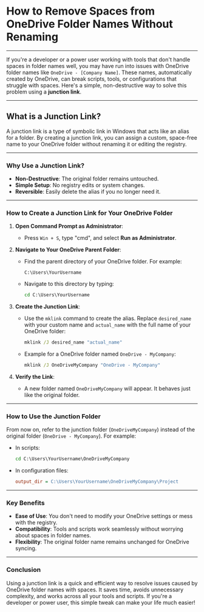# How to Remove Spaces from OneDrive Folder Names Without Renaming

---

If you're a developer or a power user working with tools that don't handle spaces in folder names well, you may have run into issues with OneDrive folder names like `OneDrive - [Company Name]`. These names, automatically created by OneDrive, can break scripts, tools, or configurations that struggle with spaces. Here's a simple, non-destructive way to solve this problem using a **junction link**.

---

## What is a Junction Link?

A junction link is a type of symbolic link in Windows that acts like an alias for a folder. By creating a junction link, you can assign a custom, space-free name to your OneDrive folder without renaming it or editing the registry.

---

### Why Use a Junction Link?

- **Non-Destructive**: The original folder remains untouched.
- **Simple Setup**: No registry edits or system changes.
- **Reversible**: Easily delete the alias if you no longer need it.

---

### How to Create a Junction Link for Your OneDrive Folder

1. **Open Command Prompt as Administrator**:
   - Press `Win + S`, type "cmd", and select **Run as Administrator**.

2. **Navigate to Your OneDrive Parent Folder**:
   - Find the parent directory of your OneDrive folder. For example:

     ```text
     C:\Users\YourUsername
     ```

   - Navigate to this directory by typing:
  
     ```cmd
     cd C:\Users\YourUsername
     ```

3. **Create the Junction Link**:
   - Use the `mklink` command to create the alias. Replace `desired_name` with your custom name and `actual_name` with the full name of your OneDrive folder:
     
     ```cmd
     mklink /J desired_name "actual_name"
     ```
   
   - Example for a OneDrive folder named `OneDrive - MyCompany`:
     
     ```cmd
     mklink /J OneDriveMyCompany "OneDrive - MyCompany"
     ```

4. **Verify the Link**:
   - A new folder named `OneDriveMyCompany` will appear. It behaves just like the original folder.

---

### How to Use the Junction Folder
From now on, refer to the junction folder (`OneDriveMyCompany`) instead of the original folder (`OneDrive - MyCompany`). For example:
- In scripts:
  ```cmd
  cd C:\Users\YourUsername\OneDriveMyCompany
  ```
- In configuration files:
  ```ini
  output_dir = C:\Users\YourUsername\OneDriveMyCompany\Project
  ```

---

### Key Benefits
- **Ease of Use**: You don't need to modify your OneDrive settings or mess with the registry.
- **Compatibility**: Tools and scripts work seamlessly without worrying about spaces in folder names.
- **Flexibility**: The original folder name remains unchanged for OneDrive syncing.

---

### Conclusion
Using a junction link is a quick and efficient way to resolve issues caused by OneDrive folder names with spaces. It saves time, avoids unnecessary complexity, and works across all your tools and scripts. If you're a developer or power user, this simple tweak can make your life much easier!

